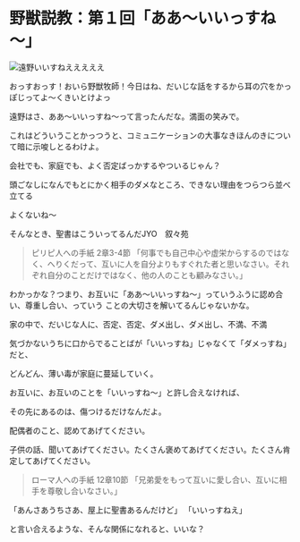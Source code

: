 # 野獣説教：第１回「ああ～いいっすね～」

![遠野いいすねえええええ](/static/images/blog/tono.jpeg)

おっすおっす！おいら野獣牧師！今日はね、だいじな話をするから耳の穴をかっぽじってよ〜くきいとけよっ

遠野はさ、ああ〜いいっすね〜って言ったんだな。満面の笑みで。

これはどういうことかっつうと、コミュニケーションの大事なきほんのきについて暗に示唆しとるわけよ。

会社でも、家庭でも、よく否定ばっかするやついるじゃん？

頭ごなしになんでもとにかく相手のダメなところ、できない理由をつらつら並べ立てる

よくないね〜

そんなとき、聖書はこういってるんだJYO　叙々苑

> ピリピ人への手紙 2章3-4節
> 「何事でも自己中心や虚栄からするのではなく、へりくだって、互いに人を自分よりもすぐれた者と思いなさい。それぞれ自分のことだけではなく、他の人のことも顧みなさい。」

わかっかな？つまり、お互いに「ああ〜いいっすね〜」っていうふうに認め合い、尊重し合い、っていう
ことの大切さを解いてるんじゃないかな。

家の中で、だいじな人に、否定、否定、ダメ出し、ダメ出し、不満、不満

気づかないうちに口からでることばが「いいっすね」じゃなくて「ダメっすね」だと、

どんどん、薄い毒が家庭に蔓延していく。

お互いに、お互いのことを「いいっすね〜」と許し合えなければ、

その先にあるのは、傷つけるだけなんだよ。

配偶者のこと、認めてあげてください。

子供の話、聞いてあげてください。たくさん褒めてあげてください。たくさん肯定してあげてください。

> ローマ人への手紙 12章10節
> 「兄弟愛をもって互いに愛し合い、互いに相手を尊敬し合いなさい。」

「あんさあうちさあ、屋上に聖書あるんだけど」
「いいっすねえ」

と言い合えるような、そんな関係になれると、いいな？
